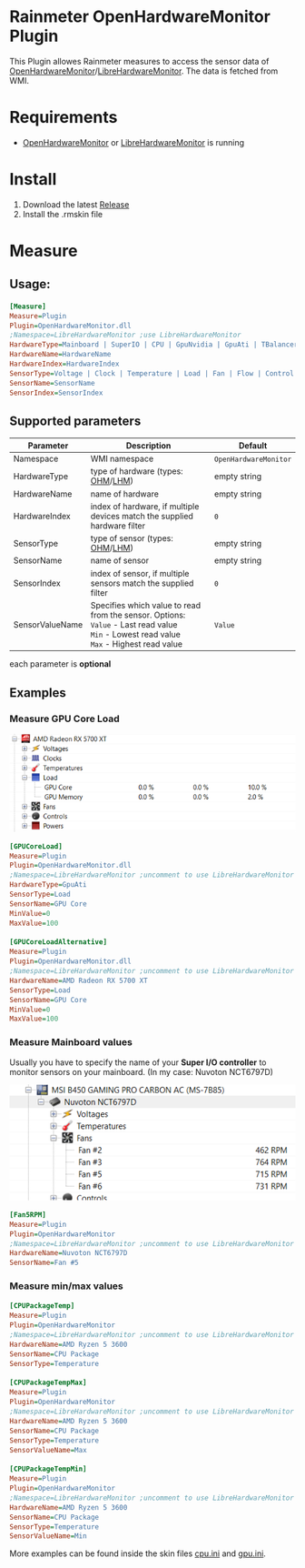 Rainmeter OpenHardwareMonitor Plugin
===============

This Plugin allowes Rainmeter measures to access the sensor data of [OpenHardwareMonitor](http://openhardwaremonitor.org)/[LibreHardwareMonitor](https://github.com/LibreHardwareMonitor/LibreHardwareMonitor). The data is fetched from WMI.

# Requirements

- [OpenHardwareMonitor](http://openhardwaremonitor.org) or [LibreHardwareMonitor](https://github.com/LibreHardwareMonitor/LibreHardwareMonitor) is running

# Install

1. Download the latest [Release](https://github.com/abichinger/Rainmeter-HardwareMonitor/releases)
2. Install the .rmskin file

# Measure

## Usage:

```ini
[Measure]  
Measure=Plugin  
Plugin=OpenHardwareMonitor.dll
;Namespace=LibreHardwareMonitor ;use LibreHardwareMonitor
HardwareType=Mainboard | SuperIO | CPU | GpuNvidia | GpuAti | TBalancer | Heatmaster | HDD | ...
HardwareName=HardwareName
HardwareIndex=HardwareIndex
SensorType=Voltage | Clock | Temperature | Load | Fan | Flow | Control | Level | ...
SensorName=SensorName
SensorIndex=SensorIndex
```

## Supported parameters

| Parameter | Description | Default |
| --- | --- | --- |
| Namespace | WMI namespace | `OpenHardwareMonitor` |
| HardwareType | type of hardware (types: [OHM](https://github.com/openhardwaremonitor/openhardwaremonitor/blob/master/Hardware/IHardware.cs)/[LHM](https://github.com/LibreHardwareMonitor/LibreHardwareMonitor/blob/master/LibreHardwareMonitorLib/Hardware/HardwareType.cs)) | empty string |
| HardwareName | name of hardware | empty string |
| HardwareIndex | index of hardware, if multiple devices match the supplied hardware filter | `0` |
| SensorType | type of sensor (types: [OHM](https://github.com/openhardwaremonitor/openhardwaremonitor/blob/master/Hardware/ISensor.cs)/[LHM](https://github.com/LibreHardwareMonitor/LibreHardwareMonitor/blob/master/LibreHardwareMonitorLib/Hardware/ISensor.cs)) | empty string |
| SensorName | name of sensor | empty string |
| SensorIndex | index of sensor, if multiple sensors match the supplied filter | `0` |
| SensorValueName | Specifies which value to read from the sensor. Options:<br />`Value` - Last read value<br />`Min` - Lowest read value <br />`Max` - Highest read value | `Value` |

each parameter is **optional**

## Examples

### Measure GPU Core Load 

![OpenHardwareMonitor GPU](assets/gpu_core_load.png)

```ini
[GPUCoreLoad]  
Measure=Plugin  
Plugin=OpenHardwareMonitor.dll
;Namespace=LibreHardwareMonitor ;uncomment to use LibreHardwareMonitor
HardwareType=GpuAti
SensorType=Load
SensorName=GPU Core
MinValue=0  
MaxValue=100

[GPUCoreLoadAlternative]  
Measure=Plugin  
Plugin=OpenHardwareMonitor.dll
;Namespace=LibreHardwareMonitor ;uncomment to use LibreHardwareMonitor
HardwareName=AMD Radeon RX 5700 XT
SensorType=Load
SensorName=GPU Core
MinValue=0  
MaxValue=100  
```

### Measure Mainboard values

Usually you have to specify the name of your **Super I/O controller** to monitor sensors on your mainboard. (In my case: Nuvoton NCT6797D)

![OpenHardwareMonitor Mainboard](assets/mainb_fan_rpm.png)

```ini
[Fan5RPM]
Measure=Plugin
Plugin=OpenHardwareMonitor
;Namespace=LibreHardwareMonitor ;uncomment to use LibreHardwareMonitor
HardwareName=Nuvoton NCT6797D
SensorName=Fan #5
```

### Measure min/max values

```ini
[CPUPackageTemp]
Measure=Plugin
Plugin=OpenHardwareMonitor
;Namespace=LibreHardwareMonitor ;uncomment to use LibreHardwareMonitor
HardwareName=AMD Ryzen 5 3600
SensorName=CPU Package
SensorType=Temperature

[CPUPackageTempMax]
Measure=Plugin
Plugin=OpenHardwareMonitor
;Namespace=LibreHardwareMonitor ;uncomment to use LibreHardwareMonitor
HardwareName=AMD Ryzen 5 3600
SensorName=CPU Package
SensorType=Temperature
SensorValueName=Max

[CPUPackageTempMin]
Measure=Plugin
Plugin=OpenHardwareMonitor
;Namespace=LibreHardwareMonitor ;uncomment to use LibreHardwareMonitor
HardwareName=AMD Ryzen 5 3600
SensorName=CPU Package
SensorType=Temperature
SensorValueName=Min
```

More examples can be found inside the skin files [cpu.ini](Skins/CPU/cpu.ini) and [gpu.ini](Skins/GPU/gpu.ini).